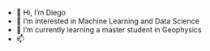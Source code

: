 - 👋 Hi, I’m Diego 
- 👀 I’m interested in Machine Learning and Data Science
- 🌱 I’m currently learning a master student in Geophysics 
- 📫 

<!---
Iron486/Iron486 is a ✨ special ✨ repository because its `README.md` (this file) appears on your GitHub profile.
You can click the Preview link to take a look at your changes.
--->
